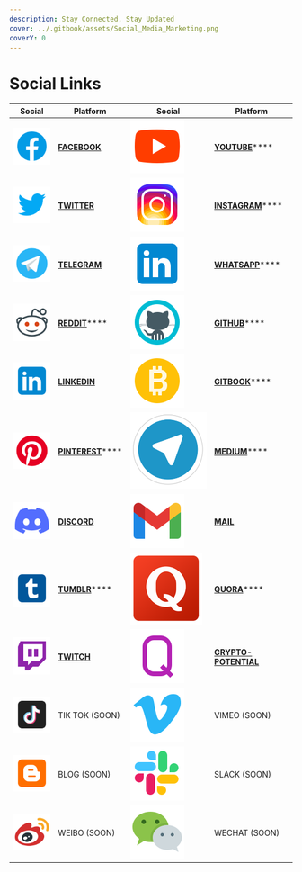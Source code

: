```yaml
---
description: Stay Connected, Stay Updated
cover: ../.gitbook/assets/Social_Media_Marketing.png
coverY: 0
---
```


# Social Links

| Social                                           | Platform                                                          | Social                                       | Platform                                                                        |
| ------------------------------------------------ | ----------------------------------------------------------------- | -------------------------------------------- | ------------------------------------------------------------------------------- |
| ![](<../.gitbook/assets/image (22) (1) (1).png>) | ****[**FACEBOOK**](https://www.facebook.com/pankuku/)****         | ![](<../.gitbook/assets/image (8).png>)      | [**YOUTUBE**](https://www.youtube.com/channel/UCWgyzUllqx2XuAPXy\_t6xXw)****    |
| ![](<../.gitbook/assets/image (8) (1).png>)      | ****[**TWITTER**](https://twitter.com/pankukuofficial)****        | ![](<../.gitbook/assets/image (13) (1).png>) | [**INSTAGRAM**](https://www.instagram.com/pankuku\_official/)****               |
| ![](<../.gitbook/assets/image (7) (1).png>)      | ****[**TELEGRAM**](https://t.me/pankuku)****                      | ![](<../.gitbook/assets/image (10) (1).png>) | [**WHATSAPP**](https://chat.whatsapp.com/Gp4RN6X8NR38iyiSaqxLVi)****            |
| ![](<../.gitbook/assets/image (27) (1).png>)     | [**REDDIT**](https://www.reddit.com/r/pankuku\_official/)****     | ![](<../.gitbook/assets/image (7).png>)      | [**GITHUB**](https://github.com/Prosolsu)****                                   |
| ![](<../.gitbook/assets/image (2) (1).png>)      | ****[**LINKEDIN**](https://www.linkedin.com/company/pankuku)****  | ![](<../.gitbook/assets/image (11).png>)     | [**GITBOOK**](https://pankuku.gitbook.io)****                                   |
| ![](<../.gitbook/assets/image (18) (1) (1).png>) | [**PINTEREST**](https://www.pinterest.com/pankuku\_official/)**** | ![](<../.gitbook/assets/image (17).png>)     | [**MEDIUM**](https://medium.com/@pankuku)****                                   |
| ![](<../.gitbook/assets/image (20) (1).png>)     | ****[**DISCORD**](https://discord.gg/ucGSzSp4C3)****              | ![](<../.gitbook/assets/image (14) (1).png>) | ****[**MAIL**](../help-and-instructions/contact-us/mail.md)****                 |
| ![](<../.gitbook/assets/image (24) (1) (1).png>) | [**TUMBLR**](https://pankukuofficial.tumblr.com)****              | ![](<../.gitbook/assets/image (25).png>)     | [**QUORA**](https://www.quora.com/profile/Nigel-Hupsel-1)****                   |
| ![](<../.gitbook/assets/image (19).png>)         | ****[**TWITCH**](https://www.twitch.tv/pankuku\_)****             | ![](<../.gitbook/assets/image (21).png>)     | ****[**CRYPTO-POTENTIAL**](https://crypto-potential.com/user/pankuku-token)**** |
| ![](<../.gitbook/assets/image (4) (1).png>)      | TIK TOK (SOON)                                                    | ![](<../.gitbook/assets/image (4).png>)      | VIMEO (SOON)                                                                    |
| ![](<../.gitbook/assets/image (25) (1).png>)     | BLOG (SOON)                                                       | ![](<../.gitbook/assets/image (13).png>)     | SLACK (SOON)                                                                    |
| ![](<../.gitbook/assets/image (24).png>)         | WEIBO (SOON)                                                      | ![](<../.gitbook/assets/image (15).png>)     | WECHAT (SOON)                                                                   |
